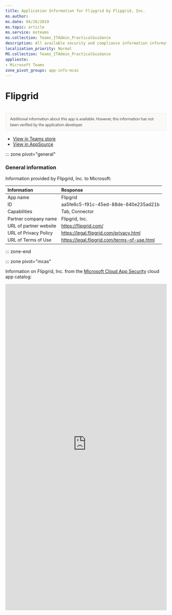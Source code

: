 ```yaml
---
title: Application Information for Flipgrid by Flipgrid, Inc.
ms.author: 
ms.date: 04/26/2019
ms.topic: article
ms.service: msteams
ms.collection: Teams_ITAdmin_PracticalGuidance
description: All available security and compliance information information for Flipgrid, its data handling policies, its Microsoft Cloud App Security app catalog information, and security/compliance information in the CSA STAR registry.
localization_priority: Normal
MS.collection: Teams_ITAdmin_PracticalGuidance
appliesto:
- Microsoft Teams
zone_pivot_groups: app-info-mcas
---
```

# Flipgrid

<br/><img alt="Non-attested image" src="./images/unattested.png" width="650"/>

* <a href="https://teams.microsoft.com/l/app/aa5fe6c5-f91c-45ed-88de-640e235ad21b" target="_blank">View in Teams store</a>
* <a href="https://appsource.microsoft.com/en-us/product/office/WA104381048" target="_blank">View in AppSource</a>

::: zone pivot="general"

### General information

Information provided by Flipgrid, Inc. to Microsoft:

| **Information** | **Response** |
|:----------------|:-------------|
| App name | Flipgrid |
| ID | aa5fe6c5-f91c-45ed-88de-640e235ad21b |
| Capabilities | Tab, Connector |
| Partner company name | Flipgrid, Inc. |
| URL of partner website | <https://flipgrid.com/> |
| URL of Privacy Policy | <https://legal.flipgrid.com/privacy.html> |
| URL of Terms of Use | <https://legal.flipgrid.com/terms-of-use.html> |

::: zone-end


::: zone pivot="mcas"

Information on Flipgrid, Inc. from the [Microsoft Cloud App Security](https://www.microsoft.com/en-us/enterprise-mobility-security/cloud-app-security) cloud app catalog:

<iframe height='1020' title='Microsoft Cloud App Security Information' src='https://3ca685143b5b46b4b0e5266dadf2e97c.codepen.website/#/dashboard/35416' frameborder='no'  style='width: 100%;'>

<a href="https://3ca685143b5b46b4b0e5266dadf2e97c.codepen.website/#/dashboard/35416" target="_blank">View in a new tab</a>

::: zone-end

